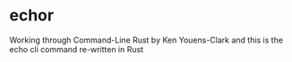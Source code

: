 # echor
Working through Command-Line Rust by Ken Youens-Clark and this is the echo cli command re-written in Rust
